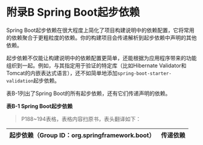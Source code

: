 # 附录B Spring Boot起步依赖

Spring Boot起步依赖在很大程度上简化了项目构建说明中的依赖配置，它将常用的依赖聚合于更粗粒度的依赖。你的构建项目会传递解析到起步依赖中声明的其他依赖。

起步依赖不仅能让构建说明中的依赖配置更简单，还能根据为应用程序带来的功能组织到一起。例如，与其指定用于验证的特定库（比如Hibernate Validator和Tomcat的内嵌表达式语言），还不如简单地添加`spring-boot-starter-validation`起步依赖。

表B-1列出了Spring Boot的所有起步依赖，还有它们传递声明的依赖。

__表B-1 Spring Boot起步依赖__

> P188~194表格，表格内容扫原书，表头翻译如下：

| 起步依赖（Group ID：org.springframework.boot）| 传递依赖 |
|---------------------------------------------|--------|
